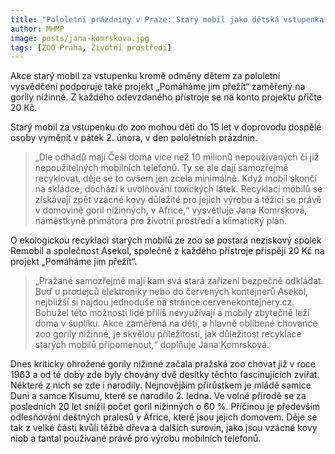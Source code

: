 ```yaml
---
title: "Pololetní prázdniny v Praze: Starý mobil jako dětská vstupenka do zoo pomůže i gorilám"
author: MHMP
image: posts/jana-komrskova.jpg
tags: [ZOO Praha, Životní prostředí]
---
```


Akce starý mobil za vstupenku kromě odměny dětem za pololetní vysvědčení podporuje také projekt „Pomáháme jim přežít“ zaměřený na gorily nížinné. Z každého odevzdaného přístroje se na konto projektu přičte 20 Kč.

Starý mobil za vstupenku do zoo mohou děti do 15 let v doprovodu dospělé osoby vyměnit v pátek 2. února, v den pololetních prázdnin.

> „Dle odhadů mají Češi doma více než 10 milionů nepoužívaných či již nepoužitelných mobilních telefonů. Ty se ale dají samozřejmě recyklovat, děje se to ovšem jen zcela minimálně. Když mobil skončí na skládce, dochází k uvolňování toxických látek. Recyklací mobilů se získávají zpět vzácné kovy důležité pro jejich výrobu a těžící se právě v domovině goril nížinných, v Africe,“ vysvětluje Jana Komrsková, náměstkyně primátora pro životní prostředí a klimatický plán.

O ekologickou recyklaci starých mobilů ze zoo se postará neziskový spolek Remobil a společnost Asekol, společně z každého přístroje přispějí 20 Kč na projekt „Pomáháme jim přežít“.

> „Pražané samozřejmě mají kam svá stará zařízení bezpečně odkládat. Buď u prodejců elektroniky nebo do červených kontejnerů Asekol, nejbližší si najdou jednoduše na stránce cervenekontejnery.cz. Bohužel této možnosti lidé příliš nevyužívají a mobily zbytečně leží doma v šuplíku. Akce zaměřená na děti, a hlavně oblíbené chovance zoo gorily nížinné, je skvělou příležitostí, jak důležitost recyklace starých mobilů připomenout,“ doplňuje Jana Komrsková.

Dnes kriticky ohrožené gorily nížinné začala pražská zoo chovat již v roce 1963 a od té doby zde byly chovány dvě desítky těchto fascinujících zvířat. Některé z nich se zde i narodily. Nejnovějším přírůstkem je mládě samice Duni a samce Kisumu, které se narodilo 2. ledna. Ve volné přírodě se za posledních 20 let snížil počet goril nížinných o 60 %. Příčinou je především odlesňování deštných pralesů v Africe, které jsou jejich domovem. Děje se tak z velké části kvůli těžbě dřeva a dalších surovin, jako jsou vzácné kovy niob a tantal používané právě pro výrobu mobilních telefonů.
